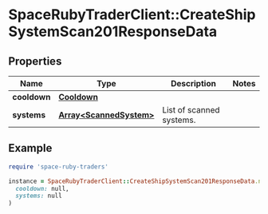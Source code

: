 # SpaceRubyTraderClient::CreateShipSystemScan201ResponseData

## Properties

| Name | Type | Description | Notes |
| ---- | ---- | ----------- | ----- |
| **cooldown** | [**Cooldown**](Cooldown.md) |  |  |
| **systems** | [**Array&lt;ScannedSystem&gt;**](ScannedSystem.md) | List of scanned systems. |  |

## Example

```ruby
require 'space-ruby-traders'

instance = SpaceRubyTraderClient::CreateShipSystemScan201ResponseData.new(
  cooldown: null,
  systems: null
)
```

